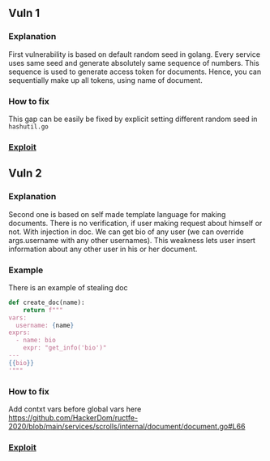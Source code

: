 ## Vuln 1

### Explanation
First vulnerability is based on default random seed in golang. Every service uses same seed and generate absolutely same sequence of numbers. 
This sequence is used to generate access token for documents. Hence, you can sequentially make up all tokens, using name of document.

### How to fix
This gap can be easily be fixed by explicit setting different random seed in `hashutil.go`

### [Exploit](./spl2/main.go)


## Vuln 2

### Explanation
Second one is based on self made template language for making documents. There is no verification, if user making request about himself or not.
With injection in doc. We can get bio of any user (we can override args.username with any other usernames). This weakness lets user insert information about any other user in his or her document.

### Example
There is an example of stealing doc
```python
def create_doc(name):
    return f"""
vars:
  username: {name}
exprs:
  - name: bio
    expr: "get_info('bio')"
---
{{bio}}
'"""
```

### How to fix
Add contxt vars before global vars here https://github.com/HackerDom/ructfe-2020/blob/main/services/scrolls/internal/document/document.go#L66

### [Exploit](./main.py)
